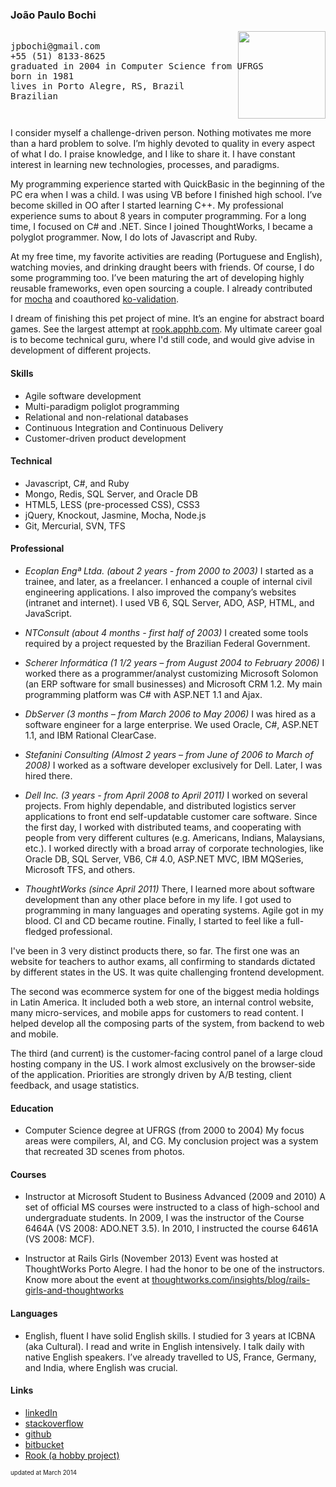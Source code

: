 ### João Paulo Bochi

<pre>
<img src="https://en.gravatar.com/userimage/8503146/2b363964cf6255bf32828d20c98af6a5.png?size=121" style="float:right;height:10em;width:10em;"/>
jpbochi@gmail.com
+55 (51) 8133-8625
graduated in 2004 in Computer Science from UFRGS
born in 1981
lives in Porto Alegre, RS, Brazil
Brazilian
</pre>

I consider myself a challenge-driven person. Nothing motivates me more than a hard problem to solve. I’m highly devoted to quality in every aspect of what I do. I praise knowledge, and I like to share it. I have constant interest in learning new technologies, processes, and paradigms.

My programming experience started with QuickBasic in the beginning of the PC era when I was a child. I was using VB before I finished high school. I’ve become skilled in OO after I started learning C++. My professional experience sums to about 8 years in computer programming. For a long time, I focused on C# and .NET. Since I joined ThoughtWorks, I became a polyglot programmer. Now, I do lots of Javascript and Ruby.

At my free time, my favorite activities are reading (Portuguese and English), watching movies, and drinking draught beers with friends. Of course, I do some programming too. I’ve been maturing the art of developing highly reusable frameworks, even open sourcing a couple. I already contributed for [mocha](http://visionmedia.github.io/mocha/) and coauthored [ko-validation](https://github.com/racker/ko-validation/).

I dream of finishing this pet project of mine. It’s an engine for abstract board games. See the largest attempt at [rook.apphb.com](http://rook.apphb.com). My ultimate career goal is to become technical guru, where I'd still code, and would give advise in development of different projects.

#### Skills

- Agile software development
- Multi-paradigm poliglot programming
- Relational and non-relational databases
- Continuous Integration and Continuous Delivery
- Customer-driven product development

#### Technical

- Javascript, C#, and Ruby
- Mongo, Redis, SQL Server, and Oracle DB
- HTML5, LESS (pre-processed CSS), CSS3
- jQuery, Knockout, Jasmine, Mocha, Node.js
- Git, Mercurial, SVN, TFS

#### Professional

- *Ecoplan Engª Ltda. (about 2 years - from 2000 to 2003)*
I started as a trainee, and later, as a freelancer. I enhanced a couple of internal civil engineering applications. I also improved the company’s websites (intranet and internet). I used VB 6, SQL Server, ADO, ASP, HTML, and JavaScript.

- *NTConsult (about 4 months - first half of 2003)*
I created some tools required by a project requested by the Brazilian Federal Government.

- *Scherer Informática (1 1/2 years – from August 2004 to February 2006)*
I worked there as a programmer/analyst customizing Microsoft Solomon (an ERP software for small businesses) and Microsoft CRM 1.2. My main programming platform was C# with ASP.NET 1.1 and Ajax.

- *DbServer (3 months – from March 2006 to May 2006)*
I was hired as a software engineer for a large enterprise. We used Oracle, C#, ASP.NET 1.1, and IBM Rational ClearCase.

- *Stefanini Consulting (Almost 2 years – from June of 2006 to March of 2008)*
I worked as a software developer exclusively for Dell. Later, I was hired there.

- *Dell Inc. (3 years - from April 2008 to April 2011)*
I worked on several projects. From highly dependable, and distributed logistics server applications to front end self-updatable customer care software.
Since the first day, I worked with distributed teams, and cooperating with people from very different cultures (e.g. Americans, Indians, Malaysians, etc.). I worked directly with a broad array of corporate technologies, like Oracle DB, SQL Server, VB6, C# 4.0, ASP.NET MVC, IBM MQSeries, Microsoft TFS, and others.

- *ThoughtWorks (since April 2011)*
There, I learned more about software development than any other place before in my life. I got used to programming in many languages and operating systems. Agile got in my blood. CI and CD became routine. Finally, I started to feel like a full-fledged professional.

I've been in 3 very distinct products there, so far. The first one was an website for teachers to author exams, all confirming to standards dictated by different states in the US. It was quite challenging frontend development.

The second was ecommerce system for one of the biggest media holdings in Latin America. It included both a web store, an internal control website, many micro-services, and mobile apps for customers to read content. I helped develop all the composing parts of the system, from backend to web and mobile.

The third (and current) is the customer-facing control panel of a large cloud hosting company in the US. I work almost exclusively on the browser-side of the application. Priorities are strongly driven by A/B testing, client feedback, and usage statistics.

#### Education
- Computer Science degree at UFRGS (from 2000 to 2004)
My focus areas were compilers, AI, and CG. My conclusion project was a system that recreated 3D scenes from photos.

#### Courses
- Instructor at Microsoft Student to Business Advanced (2009 and 2010)
A set of official MS courses were instructed to a class of high-school and undergraduate students. In 2009, I was the instructor of the Course 6464A (VS 2008: ADO.NET 3.5). In 2010, I instructed the course 6461A (VS 2008: MCF).

- Instructor at Rails Girls (November 2013)
Event was hosted at ThoughtWorks Porto Alegre. I had the honor to be one of the instructors. Know more about the event at [thoughtworks.com/insights/blog/rails-girls-and-thoughtworks](http://www.thoughtworks.com/insights/blog/rails-girls-and-thoughtworks)

#### Languages
- English, fluent
I have solid English skills. I studied for 3 years at ICBNA (aka Cultural). I read and write in English intensively. I talk daily with native English speakers. I’ve already travelled to US, France, Germany, and India, where English was crucial.

#### Links
- [linkedIn](http://br.linkedin.com/in/jpbochi)
- [stackoverflow](http://stackoverflow.com/users/123897/jpbochi)
- [github](https://github.com/jpbochi)
- [bitbucket](https://bitbucket.org/jpbochi)
- [Rook (a hobby project)](http://rook.apphb.com)

<sub><small>updated at March 2014</small></sub>
